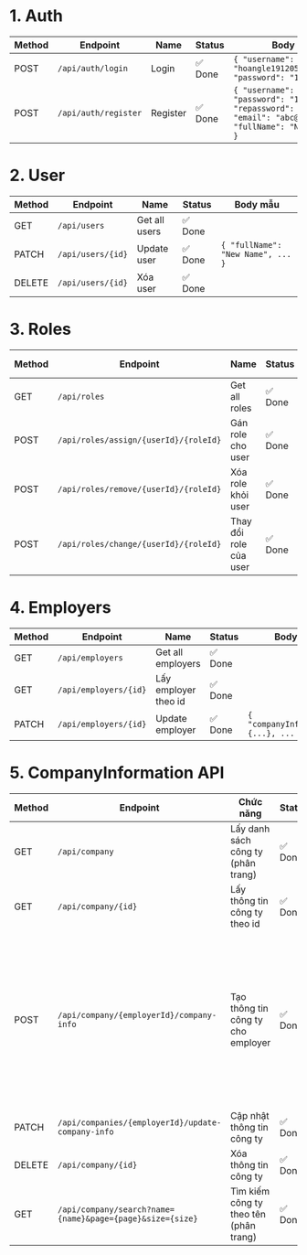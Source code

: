 # 1. Auth

| Method | Endpoint              | Name     | Status    | Body mẫu |
| ------ | --------------------- | -------- | --------- | -------- |
| POST   | `/api/auth/login`     | Login    | ✅ Done   | `{ "username": "hoangle191205@gmail.com", "password": "123456789" }` |
| POST   | `/api/auth/register`  | Register | ✅ Done   | `{ "username": "abc", "password": "123", "repassword": "123", "email": "abc@gmail.com", "fullName": "Nguyen Van A" }` |

# 2. User

| Method | Endpoint             | Name           | Status    | Body mẫu |
| ------ | -------------------- | -------------- | --------- | -------- |
| GET    | `/api/users`         | Get all users  | ✅ Done   |          |
| PATCH  | `/api/users/{id}`    | Update user    | ✅ Done   | `{ "fullName": "New Name", ... }` |
| DELETE | `/api/users/{id}`    | Xóa user    | ✅ Done   |          |

# 3. Roles

| Method | Endpoint                                    | Name                | Status    | Body mẫu |
| ------ | ------------------------------------------- | ------------------- | --------- | -------- |
| GET    | `/api/roles`                                | Get all roles       | ✅ Done   |          |
| POST   | `/api/roles/assign/{userId}/{roleId}`       | Gán role cho user   | ✅ Done   |          |
| POST   | `/api/roles/remove/{userId}/{roleId}`       | Xóa role khỏi user  | ✅ Done   |          |
| POST   | `/api/roles/change/{userId}/{roleId}`       | Thay đổi role của user | ✅ Done |          |

# 4. Employers

| Method | Endpoint                  | Name               | Status    | Body mẫu |
| ------ | ------------------------- | ------------------ | --------- | -------- |
| GET    | `/api/employers`           | Get all employers  | ✅ Done   |          |
| GET   | `/api/employers/{id}`           | Lấy employer theo id    | ✅ Done   |  |
| PATCH  | `/api/employers/{id}`      | Update employer    | ✅ Done   | `{ "companyInformation": {...}, ... }` |        |

# 5. CompanyInformation API

| Method | Endpoint                                                          | Chức năng                                      | Status    | Body mẫu |
| ------ | ------------------------------------------------------------------ | ----------------------------------------------- | --------- | -------- |
| GET    | `/api/company`                                                   | Lấy danh sách công ty (phân trang)              | ✅ Done   | params: page, size |
| GET    | `/api/company/{id}`                                              | Lấy thông tin công ty theo id                   | ✅ Done   |          |
| POST   | `/api/company/{employerId}/company-info`                                      | Tạo thông tin công ty cho employer              | ✅ Done   | `{ "employee": 120, "companyName": "Công ty TNHH Công Nghệ AI", "logoUrl": "https://example.com/logo.png", "bannerUrl": "https://example.com/banner.png", "email": "contact@company.com", "phone": "0123456789", "description": "Công ty chuyên về phát triển trí tuệ nhân tạo và giải pháp phần mềm.", "lastPosted": "2025-08-12T15:30:00", "address": "123 Đường ABC, Quận 1, TP. Hồ Chí Minh", "location": "TP. Hồ Chí Minh", "website": "https://company.com", "industry": "Công nghệ thông tin" }` |
| PATCH  | `/api/companies/{employerId}/update-company-info`                                      | Cập nhật thông tin công ty                      | ✅ Done   | `{ "companyName": "......", ... }` |
| DELETE | `/api/company/{id}`                                              | Xóa thông tin công ty                           | ✅ Done   |          |
| GET    | `/api/company/search?name={name}&page={page}&size={size}`        | Tìm kiếm công ty theo tên (phân trang)          | ✅ Done   |          |

